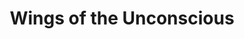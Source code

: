 ---
title: "Wings of the Unconscious"
description: "This piece is a dance between the human and the dark. The face, partially hidden by raven wings, dissolves into brushstrokes that resemble broken thoughts. The birds don’t just fly—they emerge, merge, and become extensions of the soul. I wanted to capture that moment when inner chaos takes shape, when pain transforms into flight. It’s a work about metamorphosis, about what inhabits us in silence, about the beauty born from rupture."
image: "@assets/projects/24.webp"
---